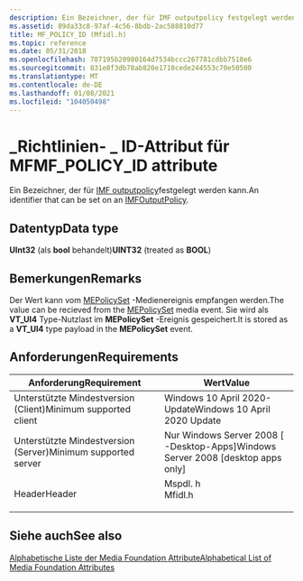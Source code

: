 ```yaml
---
description: Ein Bezeichner, der für IMF outputpolicy festgelegt werden kann.
ms.assetid: 89da33c8-97af-4c56-8bdb-2ac588810d77
title: MF_POLICY_ID (Mfidl.h)
ms.topic: reference
ms.date: 05/31/2018
ms.openlocfilehash: 787195b20980164d7534bccc267781cdbb7510e6
ms.sourcegitcommit: 831e8f3db78ab820e1710cede244553c70e50500
ms.translationtype: MT
ms.contentlocale: de-DE
ms.lasthandoff: 01/08/2021
ms.locfileid: "104050498"
---
```

# <a name="mf_policy_id-attribute"></a><span data-ttu-id="4d843-103">\_Richtlinien- \_ ID-Attribut für MF</span><span class="sxs-lookup"><span data-stu-id="4d843-103">MF\_POLICY\_ID attribute</span></span>

<span data-ttu-id="4d843-104">Ein Bezeichner, der für [IMF outputpolicy](/windows/win32/api/mfidl/nn-mfidl-imfoutputpolicy)festgelegt werden kann.</span><span class="sxs-lookup"><span data-stu-id="4d843-104">An identifier that can be set on an [IMFOutputPolicy](/windows/win32/api/mfidl/nn-mfidl-imfoutputpolicy).</span></span>

## <a name="data-type"></a><span data-ttu-id="4d843-105">Datentyp</span><span class="sxs-lookup"><span data-stu-id="4d843-105">Data type</span></span>

<span data-ttu-id="4d843-106">**UInt32** (als **bool** behandelt)</span><span class="sxs-lookup"><span data-stu-id="4d843-106">**UINT32** (treated as **BOOL**)</span></span>

## <a name="remarks"></a><span data-ttu-id="4d843-107">Bemerkungen</span><span class="sxs-lookup"><span data-stu-id="4d843-107">Remarks</span></span>

<span data-ttu-id="4d843-108">Der Wert kann vom [MEPolicySet](./mepolicyset.md) -Medienereignis empfangen werden.</span><span class="sxs-lookup"><span data-stu-id="4d843-108">The value can be recieved from the [MEPolicySet](./mepolicyset.md) media event.</span></span> <span data-ttu-id="4d843-109">Sie wird als **VT_UI4** Type-Nutzlast im **MEPolicySet** -Ereignis gespeichert.</span><span class="sxs-lookup"><span data-stu-id="4d843-109">It is stored as a **VT_UI4** type payload in the **MEPolicySet** event.</span></span>


## <a name="requirements"></a><span data-ttu-id="4d843-110">Anforderungen</span><span class="sxs-lookup"><span data-stu-id="4d843-110">Requirements</span></span>



| <span data-ttu-id="4d843-111">Anforderung</span><span class="sxs-lookup"><span data-stu-id="4d843-111">Requirement</span></span> | <span data-ttu-id="4d843-112">Wert</span><span class="sxs-lookup"><span data-stu-id="4d843-112">Value</span></span> |
|-------------------------------------|------------------------------------------------------------------------------------|
| <span data-ttu-id="4d843-113">Unterstützte Mindestversion (Client)</span><span class="sxs-lookup"><span data-stu-id="4d843-113">Minimum supported client</span></span><br/> | <span data-ttu-id="4d843-114">Windows 10 April 2020-Update</span><span class="sxs-lookup"><span data-stu-id="4d843-114">Windows 10 April 2020 Update</span></span>   <br/>                                      |
| <span data-ttu-id="4d843-115">Unterstützte Mindestversion (Server)</span><span class="sxs-lookup"><span data-stu-id="4d843-115">Minimum supported server</span></span><br/> | <span data-ttu-id="4d843-116">Nur Windows Server 2008 \[ -Desktop-Apps\]</span><span class="sxs-lookup"><span data-stu-id="4d843-116">Windows Server 2008 \[desktop apps only\]</span></span><br/>                               |
| <span data-ttu-id="4d843-117">Header</span><span class="sxs-lookup"><span data-stu-id="4d843-117">Header</span></span><br/>                   | <dl> <span data-ttu-id="4d843-118"><dt>Mspdl. h</dt></span><span class="sxs-lookup"><span data-stu-id="4d843-118"><dt>Mfidl.h</dt></span></span> </dl> |



## <a name="see-also"></a><span data-ttu-id="4d843-119">Siehe auch</span><span class="sxs-lookup"><span data-stu-id="4d843-119">See also</span></span>

<dl> <dt>

[<span data-ttu-id="4d843-120">Alphabetische Liste der Media Foundation Attribute</span><span class="sxs-lookup"><span data-stu-id="4d843-120">Alphabetical List of Media Foundation Attributes</span></span>](alphabetical-list-of-media-foundation-attributes.md)
</dt> <dt>



 

 
